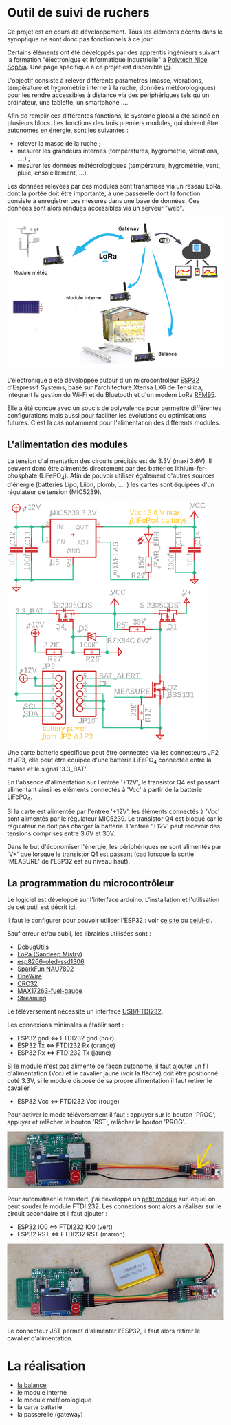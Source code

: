 # Outil de suivi de ruchers
Ce projet est en cours de développement. Tous les éléments décrits dans le synoptique ne sont donc pas fonctionnels à ce jour.

Certains éléments ont été développés par des apprentis ingénieurs suivant la formation "électronique et informatique industrielle" à 
[Polytech Nice Sophia](http://unice.fr/polytechnice/fr). Une page spécifique à ce projet est disponible [ici](http://rucher.polytech.unice.fr/).  

L'objectif consiste à relever différents paramètres (masse, vibrations, température et hygrométrie interne à la ruche, données météorologiques) pour les rendre accessibles à distance via des périphériques tels qu'un ordinateur, une tablette, un smartphone ....  
 
Afin de remplir ces différentes fonctions, le système global à été scindé en plusieurs blocs. Les fonctions des trois premiers modules, qui doivent être autonomes en énergie, sont les suivantes :

* relever la masse de la ruche ;
* mesurer les grandeurs internes (températures, hygrométrie, vibrations, ....) ;
* mesurer les données météorologiques (température, hygrométrie, vent, pluie, ensoleillement, ...).

Les données relevées par ces modules sont transmises via un réseau LoRa, dont la portée doit être importante, à une passerelle dont la fonction consiste à enregistrer ces mesures dans une base de données. Ces données sont alors rendues accessibles via un serveur "web". 

![synoptique](/Images/croquis_rucher.png)

L'électronique a été développée autour d'un microcontrôleur [ESP32](http://esp32.net/) d'Espressif Systems, basé sur l'architecture Xtensa LX6 de Tensilica, intégrant la gestion du Wi-Fi et du Bluetooth et d'un modem LoRa [RFM95](https://www.hoperf.com/modules/lora/RFM95.html).

Elle a été conçue avec un soucis de polyvalence pour permettre différentes configurations mais aussi pour faciliter les évolutions ou optimisations futures. C'est la cas notamment pour l'alimentation des différents modules.

## L'alimentation des modules

La tension d'alimentation des circuits précités est de 3.3V (maxi 3.6V). Il peuvent donc être alimentés directement par des batteries lithium-fer-phosphate (LiFePO<sub>4</sub>). Afin de pouvoir utiliser également d'autres sources d'énergie (batteries Lipo, Liion, plomb, .... ) les cartes sont équipées d'un régulateur de tension (MIC5239).

![alimentation](/Images/alim.png)

Une carte batterie spécifique peut être connectée via les connecteurs JP2 et JP3, elle peut être équipée d'une batterie LiFePO<sub>4</sub> connectée entre la masse et le signal '3.3_BAT'.

En l'absence d'alimentation sur l'entrée '+12V', le transistor Q4 est passant alimentant ainsi les éléments connectés à 'Vcc' à partir de la batterie LiFePO<sub>4</sub>. 

Si la carte est alimentée par l'entrée '+12V', les éléments connectés à 'Vcc' sont alimentés par le régulateur MIC5239. Le transistor Q4 est bloqué car le régulateur ne doit pas charger la batterie. L'entrée '+12V' peut recevoir des tensions comprises entre 3.6V et 30V. 
<!-- Les cartes sont généralement prévues pour recevoir un régulateur en boîtier :

* soit SOT-223,
* soit MSOP.-->

Dans le but d'économiser l'énergie, les périphériques ne sont alimentés par 'V+' que lorsque le transistor Q1 est passant (cad lorsque la sortie 'MEASURE' de l'ESP32 est au niveau haut).

## La programmation du microcontrôleur

Le logiciel est développé sur l'interface arduino. L’installation et l'utilisation de cet outil est décrit
[ici](https://www.arduino-france.com/tutoriels/ide-arduino-installation-et-utilisation/).

Il faut le configurer pour pouvoir utiliser l'ESP32 : voir 
[ce site](http://electroniqueamateur.blogspot.com/2019/07/programmer-lesp32-avec-lide-arduino.html)
ou [celui-ci](http://emery.claude.free.fr/esp32-idearduino.html).

Sauf erreur et/ou oubli, les librairies utilisées sont : 

* [DebugUtils](https://github.com/SensorsIot/DebugUtils/blob/master/DebugUtils/DebugUtils.h)
* [LoRa (Sandeep Mistry)](https://github.com/sandeepmistry/arduino-LoRa)
* [esp8266-oled-ssd1306](https://github.com/ThingPulse/esp8266-oled-ssd1306)
* [SparkFun NAU7802](https://github.com/sparkfun/SparkFun_Qwiic_Scale_NAU7802_Arduino_Library)
* [OneWire](https://www.pjrc.com/teensy/td_libs_OneWire.html)
* [CRC32](https://github.com/bakercp/CRC32)
* [MAX17263-fuel-gauge](https://github.com/avandalen/Arduino-MAX17263-fuel-gauge-library)
* [Streaming](https://github.com/janelia-arduino/Streaming)

Le téléversement nécessite un interface 
[USB/FTDI232](https://www.google.com/search?q=ftdi232&tbm=isch&ved=2ahUKEwj_ld-KopTvAhUEgM4BHXQxAnQQ2-cCegQIABAA&oq=ftdi232&gs_lcp=CgNpbWcQAzIECCMQJzIECCMQJzICCAAyAggAMgQIABAeMgQIABAeMgQIABAeMgQIABAeMgQIABAeMgYIABAKEBhQ8tsCWPLbAmDG3QJoAHAAeACAAViIAViSAQExmAEAoAEBqgELZ3dzLXdpei1pbWfAAQE&sclient=img&ei=FZQ_YL-3KYSAur4P9OKIoAc&bih=596&biw=1417&client=ubuntu&hs=15p).

Les connexions minimales à établir sont :

* ESP32 gnd <=> FTDI232 gnd (noir)
* ESP32 Tx <=> FTDI232 Rx (orange)
* ESP32 Rx <=> FTDI232 Tx (jaune)

Si le module n'est pas alimenté de façon autonome, il faut ajouter un fil d'alimentation (Vcc) et le cavalier jaune (voir la flèche) doit être positionné coté 3.3V, si le module dispose de sa propre alimentation il faut retirer le cavalier.

* ESP32 Vcc <=> FTDI232 Vcc (rouge)

Pour activer le mode téléversement il faut : appuyer sur le bouton 'PROG', appuyer et relâcher le bouton 'RST', 
relâcher le bouton 'PROG'.

![ftdi](/Images/ftdi.png)

Pour automatiser le transfert, j'ai développé un 
[petit module](/usb-ftdi/README.md)
sur lequel on peut souder le module FTDI 232. 
Les connexions sont alors à réaliser sur le circuit secondaire et il faut ajouter :

* ESP32 IO0 <=> FTDI232 IO0 (vert)
* ESP32 RST <=> FTDI232 RST (marron)

![module-ftdi](/Images/module-ftdi.png)

Le connecteur JST permet d'alimenter l'ESP32, il faut alors retirer le cavalier d'alimentation.





# La réalisation 

* [la balance](/Balance/README.md#la-balance)
* le module interne
* le module météorologique
* la carte batterie
* la passerelle (gateway)

